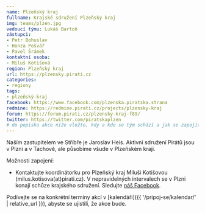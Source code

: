 ```yaml
---
name: Plzeňský kraj
fullname: Krajské sdružení Plzeňský kraj
img: teams/plzen.jpg
vedoucí týmu: Lukáš Bartoň
zástupci:
- Petr Bohuslav
- Honza Pošvář
- Pavel Šrámek
kontaktní osoba:
- Miluš Kotišová
region: Plzeňský kraj
url: https://plzensky.pirati.cz
categories:
- regiony
tags:
- plzeňský-kraj
facebook: https://www.facebook.com/plzenska.piratska.strana
redmine: https://redmine.pirati.cz/projects/plzensky-kraj
forum: https://forum.pirati.cz/plzensky-kraj-f89/
twitter: https://twitter.com/piratskaplzen
# do popisku akce níže vložte, kdy a kde se tým schází a jak se zapojit
---
```


Naším zastupitelem ve Stříbře je Jaroslav Heis. Aktivní sdružení Pirátů jsou v Plzni a v Tachově, ale působíme všude v Plzeňském kraji.

Možnosti zapojení:

* Kontaktujte koordinátorku pro Plzeňský kraj Miluši Kotišovou (milus.kotisova(at)pirati.cz). V nepravidelných intervalech se v Plzni konají schůze krajského sdružení. Sledujte [náš Facebook](https://www.facebook.com/pg/plzenska.piratska.strana/events/). 

Podívejte se na konkrétní termíny akcí v [kalendáři]({{ '/pripoj-se/kalendar/' | relative_url }}),
abyste se ujistili, že akce bude.
